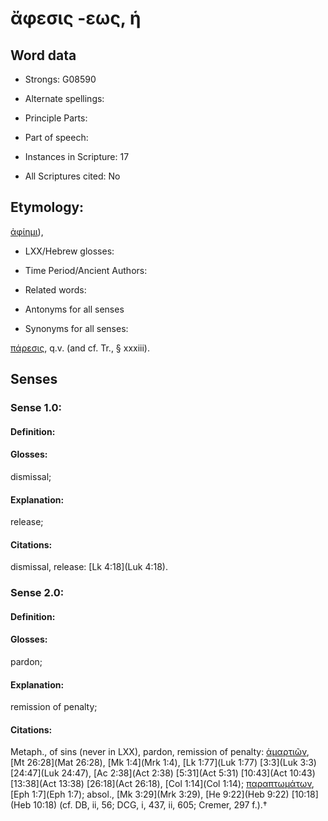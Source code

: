 # ἄφεσις -εως, ἡ

<!-- Status: S2=NeedsEdits -->
<!-- Lexica used for edits:   -->

## Word data

* Strongs: G08590

* Alternate spellings:



* Principle Parts: 


* Part of speech: 


* Instances in Scripture: 17

* All Scriptures cited: No

## Etymology: 

[ἀφίημι]()),

* LXX/Hebrew glosses: 


* Time Period/Ancient Authors: 


* Related words: 

* Antonyms for all senses

* Synonyms for all senses: 

 [πάρεσις](../G39290/01.md), q.v. (and cf. Tr., § xxxiii).

## Senses 


### Sense  1.0: 

#### Definition: 

#### Glosses: 

dismissal; 

#### Explanation: 

release; 

#### Citations: 

dismissal, release: [Lk 4:18](Luk 4:18).

### Sense  2.0: 

#### Definition: 

#### Glosses: 

pardon; 

#### Explanation: 

remission of penalty; 

#### Citations: 

Metaph., of sins (never in LXX), pardon, remission of penalty: [ἁμαρτιῶν](), [Mt 26:28](Mat 26:28), [Mk 1:4](Mrk 1:4), [Lk 1:77](Luk 1:77) [3:3](Luk 3:3) [24:47](Luk 24:47), [Ac 2:38](Act 2:38) [5:31](Act 5:31) [10:43](Act 10:43) [13:38](Act 13:38) [26:18](Act 26:18), [Col 1:14](Col 1:14); [παραπτωμάτων](), [Eph 1:7](Eph 1:7); absol., [Mk 3:29](Mrk 3:29), [He 9:22](Heb 9:22) [10:18](Heb 10:18) (cf. DB, ii, 56; DCG, i, 437, ii, 605; Cremer, 297 f.).†
